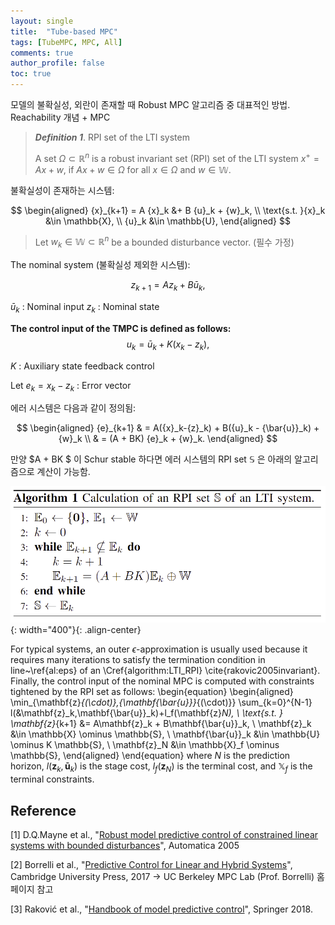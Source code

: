 ```yaml
---
layout: single
title:  "Tube-based MPC"
tags: [TubeMPC, MPC, All]
comments: true
author_profile: false
toc: true
---
```

모델의 불확실성, 외란이 존재할 때 Robust MPC 알고리즘 중 대표적인 방법.
Reachability 개념 + MPC 


> ***Definition 1***. RPI set of the LTI system
> 
> A set $\Omega \subset \mathbb{R}^n$ is a robust invariant set (RPI) set of the LTI system $x^+ = Ax + w$, if $Ax+w \in \Omega$ for all $x \in \Omega$ and $w\in \mathbb{W}$.
> 

불확실성이 존재하는 시스템:

$$
\begin{aligned}
    {x}_{k+1} = A {x}_k &+ B {u}_k + {w}_k, \\
\text{s.t. }{x}_k  &\in \mathbb{X}, \\
                {u}_k  &\in \mathbb{U}, 
\end{aligned}
$$

> Let ${w}_k \in \mathbb W \subset \mathbb{R}^n$ be a bounded disturbance vector.
(필수 가정)

The nominal system (불확실성 제외한 시스템):

$$
{z}_{k+1} = A{z}_k + B{\bar{u}}_k,
$$

${\bar{u}}_k$ : Nominal input 
${z}_k$ : Nominal state


**The control input of the TMPC is defined as follows:**
$$
 {u}_k= {\bar{u}}_k + K({x}_k-{z}_k),
 $$

$K$ : Auxiliary state feedback control

Let ${e}_k = {x}_k - {z}_k$ : Error vector

에러 시스템은 다음과 같이 정의됨:

$$
\begin{aligned} 
{e}_{k+1} & = A({x}_k-{z}_k) + B({u}_k - {\bar{u}}_k) + {w}_k 
\\ 
    &  = (A + BK) {e}_k + {w}_k.
\end{aligned}
$$

만양 $A + BK $ 이 Schur stable 하다면 에러 시스템의 RPI set $\mathbb{S}$ 은 아래의 알고리즘으로 계산이 가능함.

![title](/fig/RPI_algorithm.png){: width="400"}{: .align-center}



For typical systems, an outer $\epsilon$-approximation is usually used because it requires many iterations to satisfy the termination condition in line~\ref{al:eps} of an \Cref{algorithm:LTI_RPI} \cite{rakovic2005invariant}. Finally, the control input of the nominal MPC is computed with constraints tightened by the RPI set as follows:
\begin{equation} 
\begin{aligned} 
    \min_{\mathbf{z}_{(\cdot)},{\mathbf{\bar{u}}}_{(\cdot)}} \sum_{k=0}^{N-1}  l(&\mathbf{z}_k,\mathbf{\bar{u}}_k)+l_f(\mathbf{z}_N),   \\ 
    \text{s.t. } 
    \mathbf{z}_{k+1} &= A\mathbf{z}_k + B\mathbf{\bar{u}}_k,   \\
    \mathbf{z}_k &\in \mathbb{X} \ominus \mathbb{S},   \\
    \mathbf{\bar{u}}_k &\in \mathbb{U} \ominus K \mathbb{S}, \\
    \mathbf{z}_N &\in \mathbb{X}_f \ominus \mathbb{S},
\end{aligned}
\end{equation}
where $N$ is the prediction horizon, $l(\mathbf{z}_k,\mathbf{\bar{u}}_k)$ is the stage cost, $l_f(\mathbf{z}_N)$ is the terminal cost, and $\mathbb{X}_f$ is the terminal constraints.





## Reference

[1] D.Q.Mayne et al., "[Robust model predictive control of constrained linear systems with bounded disturbances](https://www.sciencedirect.com/science/article/pii/S0005109804002870)", Automatica 2005

[2] Borrelli et al., "[Predictive Control for Linear and Hybrid Systems](http://www.mpc.berkeley.edu/mpc-course-material)", Cambridge University Press, 2017
&rarr; UC Berkeley MPC Lab (Prof. Borrelli) 홈페이지 참고

[3] Raković et al., "[Handbook of model predictive control](https://books.google.co.kr/books?hl=ko&lr=&id=I3VsDwAAQBAJ&oi=fnd&pg=PR7&dq=Handbook+of+Model+Predictive+Control&ots=cYbWddt2H-&sig=0mYkxV24zMX_gDIQH6YMExPuosM#v=onepage&q=Handbook%20of%20Model%20Predictive%20Control&f=false)", Springer 2018.
